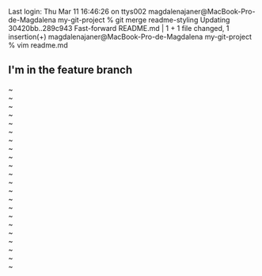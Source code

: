 Last login: Thu Mar 11 16:46:26 on ttys002
magdalenajaner@MacBook-Pro-de-Magdalena my-git-project % git merge readme-styling
Updating 30420bb..289c943
Fast-forward
 README.md | 1 +
 1 file changed, 1 insertion(+)
magdalenajaner@MacBook-Pro-de-Magdalena my-git-project % vim readme.md
















## I'm in the feature branch
~                                                                               
~                                                                               
~                                                                               
~                                                                               
~                                                                               
~                                                                               
~                                                                               
~                                                                               
~                                                                               
~                                                                               
~                                                                               
~                                                                               
~                                                                               
~                                                                               
~                                                                               
~                                                                               
~                                                                               
~                                                                               
~                                                                               
~                                                                               
~                                                                               
~                                                                               

